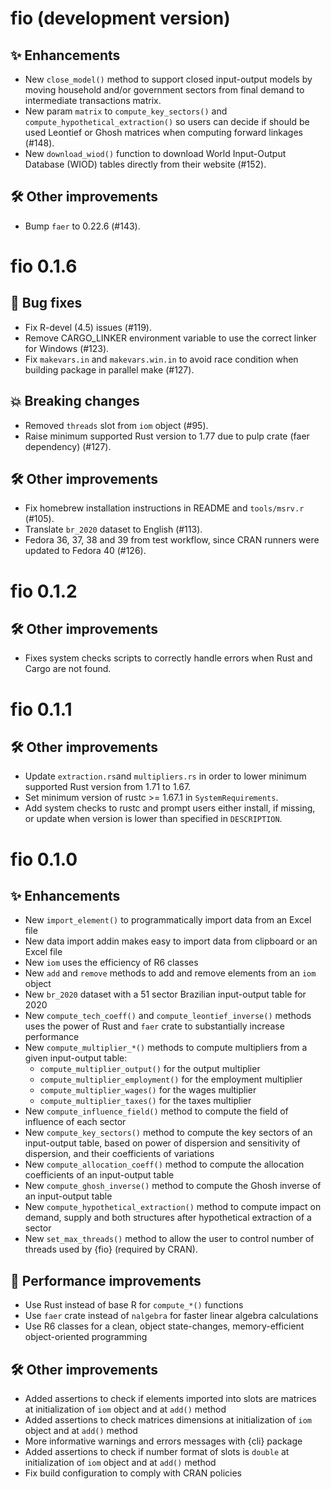# fio (development version)

## ✨ Enhancements

* New `close_model()` method to support closed input-output models by moving household and/or government sectors from final demand to intermediate transactions matrix.
* New param `matrix` to `compute_key_sectors()` and `compute_hypothetical_extraction()` so users can decide if should be used Leontief or Ghosh matrices when computing forward linkages (#148).
* New `download_wiod()` function to download World Input-Output Database (WIOD) tables directly from their website (#152).

## 🛠️ Other improvements

* Bump `faer` to 0.22.6 (#143).

# fio 0.1.6

## 🐞 Bug fixes

* Fix R-devel (4.5) issues (#119).
* Remove CARGO_LINKER environment variable to use the correct linker for Windows (#123).
* Fix `makevars.in` and `makevars.win.in` to avoid race condition when building package in parallel make (#127).

## 💥 Breaking changes

* Removed `threads` slot from `iom` object (#95).
* Raise minimum supported Rust version to 1.77 due to pulp crate (faer dependency) (#127).

## 🛠️ Other improvements

* Fix homebrew installation instructions in README and `tools/msrv.r` (#105).
* Translate `br_2020` dataset to English (#113).
* Fedora 36, 37, 38 and 39 from test workflow, since CRAN runners were updated to Fedora 40 (#126).

# fio 0.1.2

## 🛠️ Other improvements

* Fixes system checks scripts to correctly handle errors when Rust and Cargo are not found.

# fio 0.1.1

## 🛠️ Other improvements

* Update `extraction.rs`and `multipliers.rs` in order to lower minimum supported Rust version from 1.71 to 1.67.
* Set minimum version of rustc >= 1.67.1 in `SystemRequirements`.
* Add system checks to rustc and prompt users either install, if missing, or update when version is lower than specified in `DESCRIPTION`.

# fio 0.1.0

## ✨ Enhancements

* New `import_element()` to programmatically import data from an Excel file
* New data import addin makes easy to import data from clipboard or an Excel file
* New `iom` uses the efficiency of R6 classes
* New `add` and `remove` methods to add and remove elements from an `iom` object
* New `br_2020` dataset with a 51 sector Brazilian input-output table for 2020
* New `compute_tech_coeff()` and `compute_leontief_inverse()` methods uses the power of Rust and `faer` crate to substantially increase performance
* New `compute_multiplier_*()` methods to compute multipliers from a given input-output table:
  * `compute_multiplier_output()` for the output multiplier
  * `compute_multiplier_employment()` for the employment multiplier
  * `compute_multiplier_wages()` for the wages multiplier
  * `compute_multiplier_taxes()` for the taxes multiplier
* New `compute_influence_field()` method to compute the field of influence of each sector
* New `compute_key_sectors()` method to compute the key sectors of an input-output table, based on power of dispersion and sensitivity of dispersion, and their coefficients of variations
* New `compute_allocation_coeff()` method to compute the allocation coefficients of an input-output table
* New `compute_ghosh_inverse()` method to compute the Ghosh inverse of an input-output table
* New `compute_hypothetical_extraction()` method to compute impact on demand, supply and both structures after hypothetical extraction of a sector
* New `set_max_threads()` method to allow the user to control number of threads used by {fio} (required by CRAN).

## 🚀 Performance improvements

* Use Rust instead of base R for `compute_*()` functions
* Use `faer` crate instead of `nalgebra` for faster linear algebra calculations
* Use R6 classes for a clean, object state-changes, memory-efficient object-oriented programming

## 🛠️ Other improvements

* Added assertions to check if elements imported into slots are matrices at initialization of `iom` object and at `add()` method
* Added assertions to check matrices dimensions at initialization of `iom` object and at `add()` method
* More informative warnings and errors messages with {cli} package
* Added assertions to check if number format of slots is `double` at initialization of `iom` object and at `add()` method
* Fix build configuration to comply with CRAN policies

